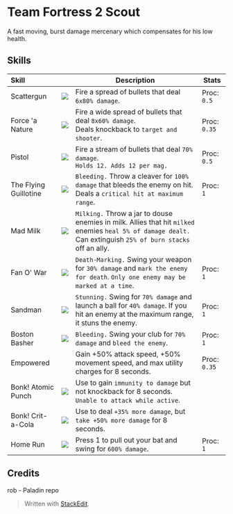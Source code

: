 ﻿# Team Fortress 2 Scout
A fast moving, burst damage mercenary which compensates for his low health.



## Skills
| Skill | | Description | Stats |
|:-|-|------|-|
| Scattergun | ![](https://wiki.teamfortress.com/w/images/7/74/Backpack_Scattergun.png) | Fire a spread of bullets that deal `6x80% damage`. | Proc: `0.5` |
| Force 'a Nature | ![](https://wiki.teamfortress.com/w/images/b/bc/Backpack_Force-A-Nature.png) | Fire a wide spread of bullets that deal `8x60% damage`.<br>Deals knockback to `target and shooter`.</br> | Proc: `0.35` |
| Pistol | ![](https://wiki.teamfortress.com/w/images/f/f0/Backpack_Pistol.png) | Fire a stream of bullets that deal `70% damage`.<br>`Holds 12. Adds 12 per mag.`</br> | Proc: `0.5` |
| The Flying Guillotine | ![](https://wiki.teamfortress.com/w/images/a/a1/Backpack_Flying_Guillotine.png) | `Bleeding.` Throw a cleaver for `100% damage` that bleeds the enemy on hit. Deals a `critical hit at maximum range`. | Proc: `1` |
| Mad Milk | ![](https://wiki.teamfortress.com/w/images/0/0e/Backpack_Mad_Milk.png) | `Milking.` Throw a jar to douse enemies in milk. Allies that hit `milked` enemies `heal 5% of damage dealt.` Can extinguish `25% of burn stacks` off an ally. |  |
| Fan O' War | ![](https://wiki.teamfortress.com/w/images/4/44/Backpack_Fan_O%27War.png) | `Death-Marking.` Swing your weapon for `30% damage` and `mark the enemy for death`. `Only one enemy may be marked at a time`. | Proc: `1` |
| Sandman | ![](https://wiki.teamfortress.com/w/images/f/f5/Backpack_Sandman.png) | `Stunning.` Swing for `70% damage` and launch a ball for `40% damage`. If you hit an enemy at the maximum range, it stuns the enemy. | Proc: `1` |
| Boston Basher | ![](https://wiki.teamfortress.com/w/images/4/4f/Backpack_Boston_Basher.png) | `Bleeding.` Swing your club for `70% damage` and `bleed the enemy`. | Proc: `1` |
| Empowered | ![]() | Gain +50% attack speed, +50% movement speed, and max utility charges for 8 seconds. | Proc: `0.35` |
| Bonk! Atomic Punch | ![](https://wiki.teamfortress.com/w/images/5/55/Backpack_Bonk%21_Atomic_Punch.png) | Use to gain `immunity to damage` but not knockback for 8 seconds.<br>`Unable to attack while active`.</br> |  |
| Bonk! Crit-a-Cola | ![](https://wiki.teamfortress.com/w/images/0/07/Backpack_Crit-a-Cola.png) | Use to deal `+35% more damage`, but `take +50% more damage` for 8 seconds. |  |
| Home Run | ![](https://wiki.teamfortress.com/w/images/thumb/f/f0/Scoutsandmantauntkill.PNG/755px-Scoutsandmantauntkill.PNG) | Press 1 to pull out your bat and swing for `600% damage`. | Proc: `1` |

## Credits
rob - Paladin repo


> Written with [StackEdit](https://stackedit.io/).